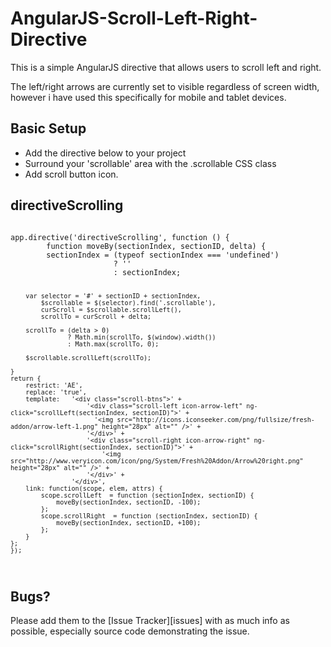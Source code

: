 AngularJS-Scroll-Left-Right-Directive
=====================================
This is a simple AngularJS directive that allows users to scroll left and right.

The left/right arrows are currently set to visible regardless of screen width, however i have used this specifically for mobile and tablet devices.

## Basic Setup

* Add the directive below to your project
* Surround your 'scrollable' area with the .scrollable CSS class
* Add scroll button icon.

## directiveScrolling

<code>
app.directive('directiveScrolling', function () {
        function moveBy(sectionIndex, sectionID, delta) {
        sectionIndex = (typeof sectionIndex === 'undefined')
                       ? ''
                       : sectionIndex;

        var selector = '#' + sectionID + sectionIndex,
            $scrollable = $(selector).find('.scrollable'),
            curScroll = $scrollable.scrollLeft(),
            scrollTo = curScroll + delta;

        scrollTo = (delta > 0)
                   ? Math.min(scrollTo, $(window).width())
                   : Math.max(scrollTo, 0);

        $scrollable.scrollLeft(scrollTo);

    }
    return {
        restrict: 'AE',
        replace: 'true',
        template:   '<div class="scroll-btns">' +
                        '<div class="scroll-left icon-arrow-left" ng-click="scrollLeft(sectionIndex, sectionID)">' +
                          '<img src="http://icons.iconseeker.com/png/fullsize/fresh-addon/arrow-left-1.png" height="28px" alt="" />' +
                        '</div>' +
                        '<div class="scroll-right icon-arrow-right" ng-click="scrollRight(sectionIndex, sectionID)">' +
                            '<img src="http://www.veryicon.com/icon/png/System/Fresh%20Addon/Arrow%20right.png" height="28px" alt="" />' +
                        '</div>' +
                    '</div>',
        link: function(scope, elem, attrs) {
            scope.scrollLeft  = function (sectionIndex, sectionID) {
                moveBy(sectionIndex, sectionID, -100);
            };
            scope.scrollRight  = function (sectionIndex, sectionID) {
                moveBy(sectionIndex, sectionID, +100);
            };
        }
    };
    });
</code>

## Bugs?

Please add them to the [Issue Tracker][issues] with as much info as possible, especially source code demonstrating the issue.
